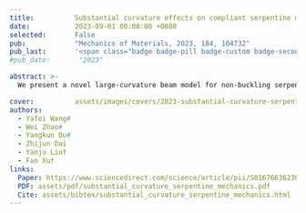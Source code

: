 ```yaml
---
title:          Substantial curvature effects on compliant serpentine mechanics
date:           2023-09-01 00:00:00 +0800
selected:       False
pub:            "Mechanics of Materials, 2023, 184, 104732"
pub_last:       '<span class="badge badge-pill badge-custom badge-secondary">Journal</span>'
#pub_date:       "2023"

abstract: >-
  We present a novel large-curvature beam model for non-buckling serpentine interconnects, derive analytical solutions, and validate them experimentally and numerically to elucidate how geometry regulates stretchability and identify arc angles causing abnormal mechanical behavior.

cover:          assets/images/covers/2023-substantial-curvature-serpentine-mechanics.png
authors:
  - Yafei Wang#
  - Wei Zhao#
  - Yangkun Du#
  - Zhijun Dai
  - Yanju Liu†
  - Fan Xu†
links:
  Paper: https://www.sciencedirect.com/science/article/pii/S0167663623001783
  PDF: assets/pdf/substantial_curvature_serpentine_mechanics.pdf
  Cite: assets/bibtex/substantial_curvature_serpentine_mechanics.html
---
```


